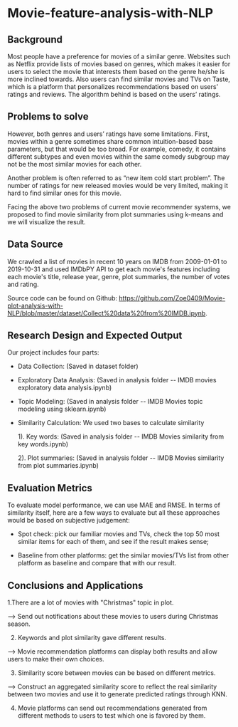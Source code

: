 # Movie-feature-analysis-with-NLP

## Background ##

Most people have a preference for movies of a similar genre. Websites such as Netflix provide lists of movies based on genres, which makes it easier for users to select the movie that interests them based on the genre he/she is more inclined towards. Also users can find similar movies and TVs on Taste, which is a platform that personalizes recommendations based on users’ ratings and reviews. The algorithm behind is based on the users’ ratings.

## Problems to solve ##

However, both genres and users’ ratings have some limitations. First, movies within a genre sometimes share common intuition-based base parameters, but that would be too broad. For example, comedy, it contains different subtypes and even movies within the same comedy subgroup may not be the most similar movies for each other.

Another problem is often referred to as “new item cold start problem”. The number of ratings for new released movies would be very limited, making it hard to find similar ones for this movie. 

Facing the above two problems of current movie recommender systems, we proposed to find movie similarity from plot summaries using k-means and we will visualize the result.

## Data Source ##

We crawled a list of movies in recent 10 years on IMDB from 2009-01-01 to 2019-10-31 and used IMDbPY API to get each movie's features including each movie's title, release year, genre, plot summaries, the number of votes and rating.

Source code can be found on Github: https://github.com/Zoe0409/Movie-plot-analysis-with-NLP/blob/master/dataset/Collect%20data%20from%20IMDB.ipynb.

## Research Design and Expected Output ##

Our project includes four parts:

 - Data Collection: (Saved in dataset folder)
 
 - Exploratory Data Analysis: (Saved in analysis folder -- IMDB movies exploratory data analysis.ipynb)
 
 - Topic Modeling: (Saved in analysis folder -- IMDB Movies topic modeling using sklearn.ipynb)
 
 - Similarity Calculation: We used two bases to calculate similarity
        
   1). Key words: (Saved in analysis folder -- IMDB Movies similarity from key words.ipynb)
        
   2). Plot summaries: (Saved in analysis folder --  IMDB Movies similarity from plot summaries.ipynb)


## Evaluation Metrics ##

To evaluate model performance, we can use MAE and RMSE. In terms of similarity itself, here are a few ways to evaluate but all these approaches would be based on subjective judgement:

- Spot check: pick our familiar movies and TVs, check the top 50 most similar items for each of them, and see if the result makes sense;

 - Baseline from other platforms: get the similar movies/TVs list from other platform as baseline and compare that with our result.
 
 ## Conclusions and Applications ##
 
 1.There are a lot of movies with "Christmas" topic in plot.

--> Send out notifications about these movies to users during Christmas season.

2. Keywords and plot similarity gave different results.

--> Movie recommendation platforms can display both results and allow users to make their own choices.

3. Similarity score between movies can be based on different metrics.

--> Construct an aggregated similarity score to reflect the real similarity between two movies and use it to generate predicted ratings through KNN. 

4. Movie platforms can send out recommendations generated from different methods to users to test which one is favored by them. 
